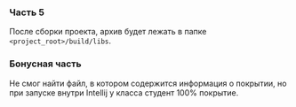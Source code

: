 ### Часть 5
После сборки проекта, архив будет лежать в папке `<project_root>/build/libs`.

### Бонусная часть
Не смог найти файл, в котором содержится информация о покрытии, но при запуске внутри Intellij у класса студент 100% покрытие.